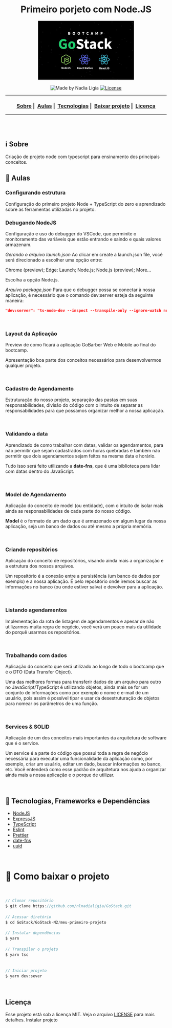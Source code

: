 <h1 align="center">Primeiro porjeto com Node.JS</h1>
<p align="center">
  <img src="../../assets/logo.jpg" width="300" heigth="300">
</p>


<p align="center">
  <img alt="Made by Nadia Ligia" src="https://img.shields.io/badge/made%20by-Nadia%20Ligia-informational">

  <a href="license.md">
  <img alt="License" src="https://img.shields.io/badge/License-MIT-informational">
  </a>
</p>

___

<h3 align="center">
  <a href="#information_source-sobre">Sobre</a>&nbsp;|&nbsp;
  <a href="#book-aulas">Aulas</a>&nbsp;|&nbsp;
  <a href="#rocket-tecnologias-frameworks-dependencias">Tecnologias</a>&nbsp;|&nbsp;
  <a href="#links">Baixar projeto</a>&nbsp;|&nbsp;
  <a href="#licença">Licença</a>
</h3>

___

<br>
<br>

## :information_source: Sobre

Criação de projeto node com typescript para ensinamento dos principais conceitos.

## :book: Aulas

### Configurando estrutura

Configuração do primeiro projeto Node + TypeScript do zero e aprendizado sobre as ferramentas utilizadas no projeto.
<br>

### Debugando NodeJS

Configuração e uso do debugger do VSCode, que perminite o monitoramento das variáveis que estão entrando e saindo e quais valores armazenam.

*Gerando o arquivo launch.json*
Ao clicar em create a launch.json file, você será direcionado a escolher uma opção entre:

Chrome (preview); Edge: Launch; Node.js; Node.js (preview); More...

Escolha a opção Node.js.

*Arquivo package.json*
Para que o debugger possa se conectar à nossa aplicação, é necessário que o comando dev:server esteja da seguinte maneira:

```json
"dev:server": "ts-node-dev --inspect --transpile-only --ignore-watch node_modules src/server.ts"
```
<br>

### Layout da Aplicação

Preview de como ficará a aplicação GoBarber Web e Mobile ao final do bootcamp.

Apresentação boa parte dos conceitos necessários para desenvolvermos qualquer projeto.

<br>

### Cadastro de Agendamento

 Estruturação do nosso projeto, separação das pastas em suas responsabilidades, divisão do código com o intuito de separar as responsabilidades para que possamos organizar melhor a nossa aplicação.

 <br>

 ### Validando a data

Aprendizado de como trabalhar com datas, validar os agendamentos, para não permitir que sejam cadastrados com horas quebradas e também não permitir que dois agendamentos sejam feitos na mesma data e horário.

Tudo isso será feito utilizando a **date-fns**, que é uma biblioteca para lidar com datas dentro do JavaScript.

<br>

### Model de Agendamento

Aplicação do conceito de model (ou entidade), com o intuito de isolar mais ainda as responsabilidades de cada parte do nosso código.

**Model** é o formato de um dado que é armazenado em algum lugar da nossa aplicação, seja um banco de dados ou até mesmo a própria memória.

<br>

### Criando repositórios

Aplicação do conceito de repositórios, visando ainda mais a organização e a estrutura dos nossos arquivos.

Um repositório é a conexão entre a persistência (um banco de dados por exemplo) e a nossa aplicação. É pelo repositório onde iremos buscar as informações no banco (ou onde estiver salva) e devolver para a aplicação.

<br>

### Listando agendamentos

 Implementação da rota de listagem de agendamentos e apesar de não utilizarmos muita regra de negócio, você verá um pouco mais da utilidade do porquê usarmos os repositórios.

 <br>

 ### Trabalhando com dados

Aplicação do conceito que será utilizado ao longo de todo o bootcamp que é o DTO (Data Transfer Object).

Uma das melhores formas para transferir dados de um arquivo para outro no JavaScript/TypeScript é utilizando objetos, ainda mais se for um conjunto de informações como por exemplo o nome e e-mail de um usuário, pois assim é possível tipar e usar da desestruturação de objetos para nomear os parâmetros de uma função.

<br>

### Services & SOLID

Aplicação de um dos conceitos mais importantes da arquitetura de software que é o service.

Um service é a parte do código que possui toda a regra de negócio necessária para executar uma funcionalidade da aplicação como, por exemplo, criar um usuário, editar um dado, buscar informações no banco, etc. Você entenderá como esse padrão de arquitetura nos ajuda a organizar ainda mais a nossa aplicação e o porque de utilizar.

<br>

## :rocket: Tecnologias, Frameworks e Dependências

- [NodeJS](https://nodejs.org/en/)
- [ExpressJS](https://expressjs.com/pt-br/)
- [TypeScript](https://www.typescriptlang.org/)
- [Eslint](https://eslint.org/)
- [Prettier](https://prettier.io/)
- [date-fns](https://date-fns.org/)
- [uuid](https://www.npmjs.com/package/uuid)

<br>

# :link: Como baixar o projeto

<br>

```js
// Clonar repositório
$ git clone https://github.com/nlnadialigia/GoStack.git

// Acessar diretório
$ cd GoStack/GoStack-N2/meu-primeiro-projeto

// Instalar dependências
$ yarn

// Transpilar o projeto
$ yarn tsc


// Iniciar projeto
$ yarn dev:sever
```

<br>

## Licença

Esse projeto está sob a licença MIT. Veja o arquivo [LICENSE](../../LICENSE) para mais detalhes.
Instalar projeto
